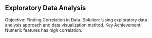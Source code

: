  ## Exploratory Data Analysis
 
Objective: Finding Correlation in Data.
Solution: Using exploratory data analysis approach and data
visualization method.
Key Achievement: Numeric features has high correlation.
